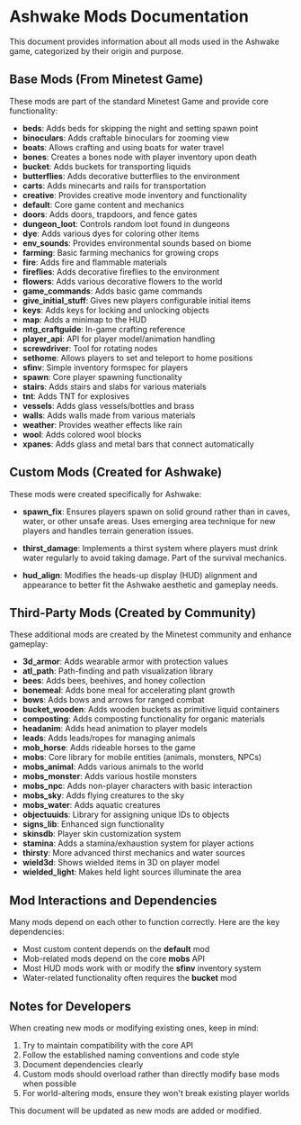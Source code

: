 # Ashwake Mods Documentation

This document provides information about all mods used in the Ashwake game, categorized by their origin and purpose.

## Base Mods (From Minetest Game)

These mods are part of the standard Minetest Game and provide core functionality:

- **beds**: Adds beds for skipping the night and setting spawn point
- **binoculars**: Adds craftable binoculars for zooming view
- **boats**: Allows crafting and using boats for water travel
- **bones**: Creates a bones node with player inventory upon death
- **bucket**: Adds buckets for transporting liquids
- **butterflies**: Adds decorative butterflies to the environment
- **carts**: Adds minecarts and rails for transportation
- **creative**: Provides creative mode inventory and functionality
- **default**: Core game content and mechanics
- **doors**: Adds doors, trapdoors, and fence gates
- **dungeon_loot**: Controls random loot found in dungeons
- **dye**: Adds various dyes for coloring other items
- **env_sounds**: Provides environmental sounds based on biome
- **farming**: Basic farming mechanics for growing crops
- **fire**: Adds fire and flammable materials
- **fireflies**: Adds decorative fireflies to the environment
- **flowers**: Adds various decorative flowers to the world
- **game_commands**: Adds basic game commands
- **give_initial_stuff**: Gives new players configurable initial items
- **keys**: Adds keys for locking and unlocking objects
- **map**: Adds a minimap to the HUD
- **mtg_craftguide**: In-game crafting reference
- **player_api**: API for player model/animation handling
- **screwdriver**: Tool for rotating nodes
- **sethome**: Allows players to set and teleport to home positions
- **sfinv**: Simple inventory formspec for players
- **spawn**: Core player spawning functionality
- **stairs**: Adds stairs and slabs for various materials
- **tnt**: Adds TNT for explosives
- **vessels**: Adds glass vessels/bottles and brass
- **walls**: Adds walls made from various materials
- **weather**: Provides weather effects like rain
- **wool**: Adds colored wool blocks
- **xpanes**: Adds glass and metal bars that connect automatically

## Custom Mods (Created for Ashwake)

These mods were created specifically for Ashwake:

- **spawn_fix**: Ensures players spawn on solid ground rather than in caves, water, or other unsafe areas. Uses emerging area technique for new players and handles terrain generation issues.

- **thirst_damage**: Implements a thirst system where players must drink water regularly to avoid taking damage. Part of the survival mechanics.

- **hud_align**: Modifies the heads-up display (HUD) alignment and appearance to better fit the Ashwake aesthetic and gameplay needs.

## Third-Party Mods (Created by Community)

These additional mods are created by the Minetest community and enhance gameplay:

- **3d_armor**: Adds wearable armor with protection values
- **atl_path**: Path-finding and path visualization library
- **bees**: Adds bees, beehives, and honey collection
- **bonemeal**: Adds bone meal for accelerating plant growth
- **bows**: Adds bows and arrows for ranged combat
- **bucket_wooden**: Adds wooden buckets as primitive liquid containers
- **composting**: Adds composting functionality for organic materials
- **headanim**: Adds head animation to player models
- **leads**: Adds leads/ropes for managing animals
- **mob_horse**: Adds rideable horses to the game
- **mobs**: Core library for mobile entities (animals, monsters, NPCs)
- **mobs_animal**: Adds various animals to the world
- **mobs_monster**: Adds various hostile monsters
- **mobs_npc**: Adds non-player characters with basic interaction
- **mobs_sky**: Adds flying creatures to the sky
- **mobs_water**: Adds aquatic creatures
- **objectuuids**: Library for assigning unique IDs to objects
- **signs_lib**: Enhanced sign functionality
- **skinsdb**: Player skin customization system
- **stamina**: Adds a stamina/exhaustion system for player actions
- **thirsty**: More advanced thirst mechanics and water sources
- **wield3d**: Shows wielded items in 3D on player model
- **wielded_light**: Makes held light sources illuminate the area

## Mod Interactions and Dependencies

Many mods depend on each other to function correctly. Here are the key dependencies:

- Most custom content depends on the **default** mod
- Mob-related mods depend on the core **mobs** API
- Most HUD mods work with or modify the **sfinv** inventory system
- Water-related functionality often requires the **bucket** mod

## Notes for Developers

When creating new mods or modifying existing ones, keep in mind:

1. Try to maintain compatibility with the core API
2. Follow the established naming conventions and code style
3. Document dependencies clearly
4. Custom mods should overload rather than directly modify base mods when possible
5. For world-altering mods, ensure they won't break existing player worlds

This document will be updated as new mods are added or modified. 